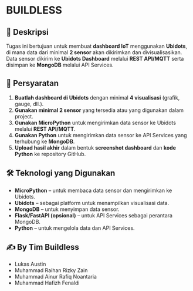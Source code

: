 # BUILDLESS

## 📝 Deskripsi
Tugas ini bertujuan untuk membuat **dashboard IoT** menggunakan **Ubidots**, di mana data dari minimal **2 sensor** akan dikirimkan dan divisualisasikan. Data sensor dikirim ke **Ubidots Dashboard** melalui **REST API/MQTT** serta disimpan ke **MongoDB** melalui API Services.

## 📌 Persyaratan
1. **Buatlah dashboard di Ubidots** dengan minimal **4 visualisasi** (grafik, gauge, dll.).
2. **Gunakan minimal 2 sensor** yang tersedia atau yang digunakan dalam project.
3. **Gunakan MicroPython** untuk mengirimkan data sensor ke Ubidots melalui **REST API/MQTT**.
4. **Gunakan Python** untuk mengirimkan data sensor ke API Services yang terhubung ke **MongoDB**.
5. **Upload hasil akhir** dalam bentuk **screenshot dashboard** dan **kode Python** ke repository GitHub.

## 🛠️ Teknologi yang Digunakan
- **MicroPython** – untuk membaca data sensor dan mengirimkan ke Ubidots.
- **Ubidots** – sebagai platform untuk menampilkan visualisasi data.
- **MongoDB** – untuk menyimpan data sensor.
- **Flask/FastAPI (opsional)** – untuk API Services sebagai perantara MongoDB.
- **Python** – untuk mengelola data dan API Services.

## ✍️ By Tim Buildless
- Lukas Austin  
- Muhammad Raihan Rizky Zain  
- Muhammad Ainur Rafiq Noantaria  
- Muhammad Hafizh Fenaldi
